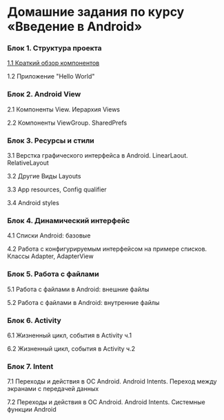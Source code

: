 # Домашние задания по курсу «Введение в Android»

### Блок 1. Структура проекта

[1.1	Краткий обзор компонентов](/android-components/)

1.2	Приложение "Hello World"

### Блок 2. Android View

2.1	Компоненты View. Иерархия Views

2.2	Компоненты ViewGroup. SharedPrefs

### Блок 3. Ресурсы и стили

3.1	Верстка графического интерфейса в Android. LinearLaout. RelativeLayout

3.2	Другие Виды Layouts

3.3	App resources, Config qualifier

3.4	Android styles

### Блок 4. Динамический интерфейс

4.1	Списки Android: базовые

4.2	Работа с конфигурируемым интерфейсом на примере списков. Классы Adapter, AdapterView

### Блок 5. Работа с файлами

5.1	Работа с файлами в Android: внешние файлы

5.2	Работа с файлами в Android: внутренние файлы

### Блок 6. Activity

6.1	Жизненный цикл, события в Activity ч.1

6.2	Жизненный цикл, события в Activity ч.2

### Блок 7. Intent

7.1	Переходы и действия в ОС Android. Android Intents. Переход между экранами с передачей данных

7.2	Переходы и действия в ОС Android. Android Intents. Системные функции Android

